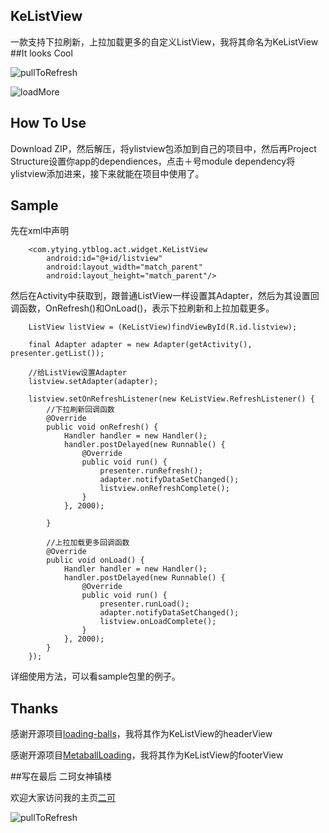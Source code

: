## KeListView
一款支持下拉刷新，上拉加载更多的自定义ListView，我将其命名为KeListView
##It looks Cool

![pullToRefresh](http://115.29.113.234:8080/yy/pull.png)

![loadMore](http://115.29.113.234:8080/yy/load.png)

## How To Use
Download ZIP，然后解压，将ylistview包添加到自己的项目中，然后再Project Structure设置你app的dependiences，点击＋号module dependency将ylistview添加进来，接下来就能在项目中使用了。
## Sample
先在xml中声明        

		<com.ytying.ytblog.act.widget.KeListView
	     	android:id="@+id/listview"
	     	android:layout_width="match_parent"
	     	android:layout_height="match_parent"/>


然后在Activity中获取到，跟普通ListView一样设置其Adapter，然后为其设置回调函数，OnRefresh()和OnLoad()，表示下拉刷新和上拉加载更多。
	
		ListView listView = (KeListView)findViewById(R.id.listview);
		
		final Adapter adapter = new Adapter(getActivity(), 	presenter.getList());
	
		//给ListView设置Adapter
	    listview.setAdapter(adapter);
	
	    listview.setOnRefreshListener(new KeListView.RefreshListener() {
	       	//下拉刷新回调函数
	        @Override
	        public void onRefresh() {
	            Handler handler = new Handler();
	            handler.postDelayed(new Runnable() {
	                @Override
	                public void run() {
	                    presenter.runRefresh();
	                    adapter.notifyDataSetChanged();
	                    listview.onRefreshComplete();
	                }
	            }, 2000);
	
	        }
	        
			//上拉加载更多回调函数
	        @Override
	        public void onLoad() {
	            Handler handler = new Handler();
	            handler.postDelayed(new Runnable() {
	                @Override
	                public void run() {
	                    presenter.runLoad();
	                    adapter.notifyDataSetChanged();
	                    listview.onLoadComplete();
	                }
	            }, 2000);
	        }
	    });
	    
详细使用方法，可以看sample包里的例子。
	        	        
## Thanks
感谢开源项目[loading-balls](https://github.com/glomadrian/loading-balls)，我将其作为KeListView的headerView

感谢开源项目[MetaballLoading](https://github.com/dodola/MetaballLoading)，我将其作为KeListView的footerView

##写在最后
二珂女神镇楼

欢迎大家访问我的主页[二可](www.ytying.com)

![pullToRefresh](http://115.29.113.234:8080/yy/8.jpg)
